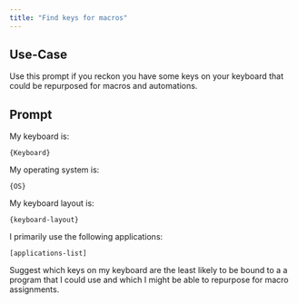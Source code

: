 ```yaml
---
title: "Find keys for macros"
---
```


## Use-Case

Use this prompt if you reckon you have some keys on your keyboard that could be repurposed for macros and automations.

## Prompt

My keyboard is:

`{Keyboard}`

My operating system is:

`{OS}`

My keyboard layout is:

`{keyboard-layout}`

I primarily use the following applications:

`[applications-list]`

Suggest which keys on my keyboard are the least likely to be bound to a a program that I could use and which I might be able to repurpose for macro assignments.